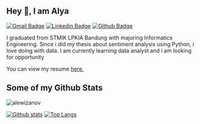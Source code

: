 ## Hey 👋, I am Alya
[![Gmail Badge](https://img.shields.io/badge/-alya.ainun@yahoo.com-c14438?style=flat&logo=Gmail&logoColor=white&link=mailto:alya.ainun@yahoo.com)](mailto:alya.ainun@yahoo.com) 
[![Linkedin Badge](https://img.shields.io/badge/-linkedin.com/in/alyawijaksono-0072b1?style=flat&logo=Linkedin&logoColor=white&link=https://www.linkedin.com/in/alyawijaksono/)](https://www.linkedin.com/in/alyawijaksono/) [![Github Badge](https://img.shields.io/badge/-alewizanov-grey?style=flat&logo=github&logoColor=white&link=https://github.com/alewizanov/)](https://www.github.com/alewizanov/) <p align='left'>I graduated from STMIK LPKIA Bandung with majoring Informatics Engineering. Since i did my thesis about sentiment analysis using Python, i love doing with data.
I am currently learning data analyst and i am looking for opportunity</p><p align='left'> You can view my resume <a href='http://bit.ly/CV-AlyaAinun ' target=_blank><u>here</u>.</a></p>
## Some of my Github Stats
<p align=left> <img src=https://komarev.com/ghpvc/?username=alewizanov alt=alewizanov /> </p>

[![Github stats](https://github-readme-stats.vercel.app/api?username=alewizanov&show_icons=true&include_all_commits=true)](https://github.com/alewizanov/github-readme-stats)
[![Top Langs](https://github-readme-stats.vercel.app/api/top-langs/?username=alewizanov&layout=compact)](https://github.com/alewizanov/github-readme-stats)
